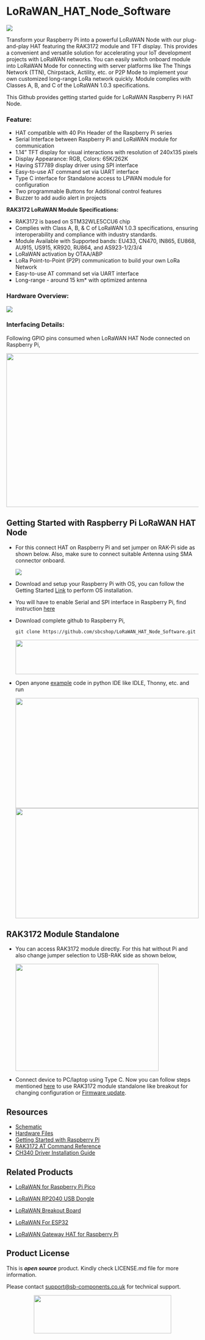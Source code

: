 # LoRaWAN_HAT_Node_Software

<img src="https://github.com/sbcshop/LoRaWAN_HAT_Node_Software/blob/main/images/feature_banner.png"  width= "" height= "">

Transform your Raspberry Pi into a powerful LoRaWAN Node with our plug-and-play HAT featuring the RAK3172 module and TFT display. This provides a convenient and versatile solution for accelerating your IoT development projects with LoRaWAN networks. You can easily switch onboard module into LoRaWAN Mode for connecting with server platforms like The Things Network (TTN), Chirpstack, Actility, etc. or P2P Mode to implement your own customized long-range LoRa network quickly. Module complies with Classes A, B, and C of the LoRaWAN 1.0.3 specifications.

This Github provides getting started guide for LoRaWAN Raspberry Pi HAT Node.

### Feature:
- HAT compatible with 40 Pin Header of the Raspberry Pi series
- Serial Interface between Raspberry Pi and LoRaWAN module for communication
- 1.14” TFT display for visual interactions with resolution of 240x135 pixels
- Display Appearance: RGB, Colors: 65K/262K
- Having ST7789 display driver using SPI interface
- Easy-to-use AT command set via UART interface
- Type C interface for Standalone access to LPWAN module for configuration
- Two programmable Buttons for Additional control features
- Buzzer to add audio alert in projects

**RAK3172 LoRaWAN Module Specifications:**
- RAK3172 is based on STM32WLE5CCU6 chip
- Complies with Class A, B, & C of LoRaWAN 1.0.3 specifications, ensuring interoperability and compliance with industry standards.
- Module Available with Supported bands: EU433, CN470, IN865, EU868, AU915, US915, KR920, RU864, and AS923-1/2/3/4
- LoRaWAN activation by OTAA/ABP
- LoRa Point-to-Point (P2P) communication to build your own LoRa Network
- Easy-to-use AT command set via UART interface
- Long-range - around 15 km* with optimized antenna
  

### Hardware Overview:
<img src="https://github.com/sbcshop/LoRaWAN_HAT_Node_Software/blob/main/images/pinout.png" width="" height=""> 

### Interfacing Details:
Following GPIO pins consumed when LoRaWAN HAT Node connected on Raspberry Pi,

<img src="https://github.com/sbcshop/LoRaWAN_HAT_Node_Software/blob/main/images/interfacing_details.png" width="662" height="402"> 

## Getting Started with Raspberry Pi LoRaWAN HAT Node 
 - For this connect HAT on Raspberry Pi and set jumper on RAK-Pi side as shown below. Also, make sure to connect suitable Antenna using SMA connector onboard.

   <img src="https://github.com/sbcshop/LoRaWAN_HAT_Node_Software/blob/main/images/lorawan_HAT_Node_withPI.jpeg" width="" height="">

 * Download and setup your Raspberry Pi with OS, you can follow the Getting Started [Link](https://www.raspberrypi.com/documentation/computers/getting-started.html) to perform OS installation.
 * You will have to enable Serial and SPI interface in Raspberry Pi, find instruction [here](https://github.com/sbcshop/Pitalk_4G_HAT_Software/blob/main/Documents/Serial%20Interface%20Enable%20RPi.pdf) 
 * Download complete github to Raspberry Pi,
   ```
   git clone https://github.com/sbcshop/LoRaWAN_HAT_Node_Software.git
   ```
    <img src="https://github.com/sbcshop/Rainy_UHF_HAT_Software/blob/main/images/git_download.jpg" width="490" height="90">

 * Open anyone [example](https://github.com/sbcshop/Rainy_UHF_HAT_Software/tree/main/examples) code in python IDE like IDLE, Thonny, etc. and run

    <img src="https://github.com/sbcshop/Rainy_UHF_HAT_Software/blob/main/images/run_examples.png" width="480" height="288">

    <img src="https://github.com/sbcshop/Rainy_UHF_HAT_Software/blob/main/images/output.png" width="480" height="288">

## RAK3172 Module Standalone 
* You can access RAK3172 module directly. For this hat without Pi and also change jumper selection to USB-RAK side as shown below,
  
  <img src="https://github.com/sbcshop/LoRaWAN_HAT_Node_Software/blob/main/images/hat_node_standalone.png" width="375" height="280">

* Connect device to PC/laptop using Type C. Now you can follow steps mentioned [here](https://github.com/sbcshop/LoRaWAN_Breakout_Software) to use RAK3172 module standalone like breakout for changing configuration or [Firmware update](https://github.com/sbcshop/LoRaWAN_Breakout_Software/blob/main/documents/Firmware%20Update%20Procedure%20with%20WisToolBox.pdf).
  


## Resources
  * [Schematic](https://github.com/sbcshop/LoRaWAN_HAT_Node_Hardware/blob/main/Design%20Data/LORAWAN%20HAT%20NODE%20SCH.pdf)
  * [Hardware Files](https://github.com/sbcshop/LoRaWAN_HAT_Node_Hardware)
  * [Getting Started with Raspberry Pi](https://www.raspberrypi.com/documentation/computers/getting-started.html)
  * [RAK3172 AT Command Reference ](https://docs.rakwireless.com/product-categories/software-apis-and-libraries/rui3/at-command-manual/)
  * [CH340 Driver Installation Guide](https://github.com/sbcshop/NFC_Module/blob/main/documents/CH340%20Driver%20installation%20steps.pdf)
    
## Related Products  

  * [LoRaWAN for Raspberry Pi Pico](https://shop.sb-components.co.uk/products/lorawan-for-raspberry-pi-pico)

  * [LoRaWAN RP2040 USB Dongle](https://shop.sb-components.co.uk/products/lorawan-rp2040-usb-dongle)
  
  * [LoRaWAN Breakout Board](https://shop.sb-components.co.uk/products/lorawan-breakout)

  * [LoRaWAN For ESP32](https://shop.sb-components.co.uk/products/lorawan-for-esp32)
  
  * [LoRaWAN Gateway HAT for Raspberry Pi](https://shop.sb-components.co.uk/products/lorawan-gateway-hat)
   

## Product License

This is ***open source*** product. Kindly check LICENSE.md file for more information.

Please contact support@sb-components.co.uk for technical support.
<p align="center">
  <img width="360" height="100" src="https://cdn.shopify.com/s/files/1/1217/2104/files/Logo_sb_component_3.png?v=1666086771&width=300">
</p>
